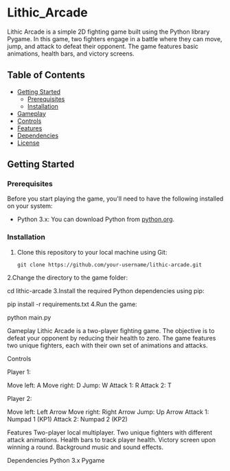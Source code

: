 # Lithic_Arcade

Lithic Arcade is a simple 2D fighting game built using the Python library Pygame. In this game, two fighters engage in a battle where they can move, jump, and attack to defeat their opponent. The game features basic animations, health bars, and victory screens.

## Table of Contents

- [Getting Started](#getting-started)
  - [Prerequisites](#prerequisites)
  - [Installation](#installation)
- [Gameplay](#gameplay)
- [Controls](#controls)
- [Features](#features)
- [Dependencies](#dependencies)
- [License](#license)

## Getting Started

### Prerequisites

Before you start playing the game, you'll need to have the following installed on your system:

- Python 3.x: You can download Python from [python.org](https://www.python.org/downloads/).

### Installation

1. Clone this repository to your local machine using Git:

   ```shell
   git clone https://github.com/your-username/lithic-arcade.git
2.Change the directory to the game folder:

  cd lithic-arcade
3.Install the required Python dependencies using pip:

  pip install -r requirements.txt
4.Run the game:

  python main.py
  
Gameplay
Lithic Arcade is a two-player fighting game. The objective is to defeat your opponent by reducing their health to zero. The game features two unique fighters, each with their own set of animations and attacks.

Controls

Player 1:

Move left: A
Move right: D
Jump: W
Attack 1: R
Attack 2: T

Player 2:

Move left: Left Arrow
Move right: Right Arrow
Jump: Up Arrow
Attack 1: Numpad 1 (KP1)
Attack 2: Numpad 2 (KP2)

Features
Two-player local multiplayer.
Two unique fighters with different attack animations.
Health bars to track player health.
Victory screen upon winning a round.
Background music and sound effects.

Dependencies
Python 3.x
Pygame



  


